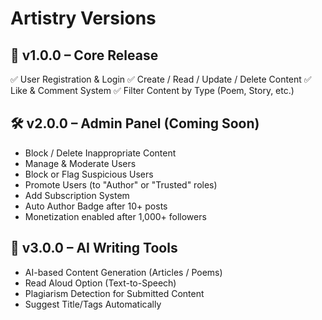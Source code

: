 # Artistry Versions

## 🚀 v1.0.0 – Core Release
✅ User Registration & Login
✅ Create / Read / Update / Delete Content
✅ Like & Comment System
✅ Filter Content by Type (Poem, Story, etc.)


## 🛠️ v2.0.0 – Admin Panel (Coming Soon)

- Block / Delete Inappropriate Content
- Manage & Moderate Users
- Block or Flag Suspicious Users
- Promote Users (to "Author" or "Trusted" roles)
- Add Subscription System
- Auto Author Badge after 10+ posts
- Monetization enabled after 1,000+ followers



## 🧠 v3.0.0 – AI Writing Tools

- AI-based Content Generation (Articles / Poems)
- Read Aloud Option (Text-to-Speech)
- Plagiarism Detection for Submitted Content
- Suggest Title/Tags Automatically
